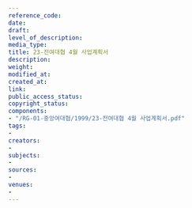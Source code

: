 ```yaml
---
reference_code: 
date: 
draft: 
level_of_description: 
media_type: 
title: 23-전여대협 4월 사업계획서
description: 
weight: 
modified_at: 
created_at: 
link: 
public_access_status: 
copyright_status: 
components:
- "/RG-01-중앙여대협/1999/23-전여대협 4월 사업계획서.pdf"
tags:
- 
creators:
- 
subjects:
- 
sources:
- 
venues:
- 
---
```

